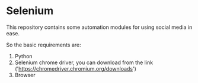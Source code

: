 # Selenium
This repository contains some automation modules for using social media in ease.

So the basic requirements are:
  1. Python
  2. Selenium chrome driver, you can download from the link ('https://chromedriver.chromium.org/downloads')
  3. Browser
